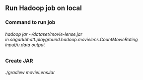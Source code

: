 ## Run Hadoop job on local

### Command to run job

###### hadoop jar ~/dataset/movie-lense.jar in.sagarkbhatt.playground.hadoop.movielens.CountMovieRating input/u.data output

### Create JAR

###### ./gradlew movieLensJar
 

